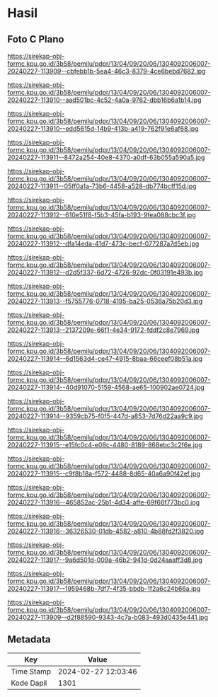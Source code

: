 # Hasil

## Foto C Plano

https://sirekap-obj-formc.kpu.go.id/3b58/pemilu/pdpr/13/04/09/20/06/1304092006007-20240227-113909--cbfebb1b-5ea4-46c3-8379-4ce6bebd7682.jpg

https://sirekap-obj-formc.kpu.go.id/3b58/pemilu/pdpr/13/04/09/20/06/1304092006007-20240227-113910--aad501bc-4c52-4a0a-9762-dbb16b6a1b14.jpg

https://sirekap-obj-formc.kpu.go.id/3b58/pemilu/pdpr/13/04/09/20/06/1304092006007-20240227-113910--edd5615d-14b9-413b-a419-762f91e6af68.jpg

https://sirekap-obj-formc.kpu.go.id/3b58/pemilu/pdpr/13/04/09/20/06/1304092006007-20240227-113911--8472a254-40e8-4370-a0df-63b055a590a5.jpg

https://sirekap-obj-formc.kpu.go.id/3b58/pemilu/pdpr/13/04/09/20/06/1304092006007-20240227-113911--05ff0a1a-73b6-4458-a528-db774bcff15d.jpg

https://sirekap-obj-formc.kpu.go.id/3b58/pemilu/pdpr/13/04/09/20/06/1304092006007-20240227-113912--610e51f8-f5b3-45fa-b193-9fea088cbc3f.jpg

https://sirekap-obj-formc.kpu.go.id/3b58/pemilu/pdpr/13/04/09/20/06/1304092006007-20240227-113912--dfa14eda-41d7-473c-becf-077287a7d5eb.jpg

https://sirekap-obj-formc.kpu.go.id/3b58/pemilu/pdpr/13/04/09/20/06/1304092006007-20240227-113912--d2d5f337-6d72-4726-92dc-0f03191e493b.jpg

https://sirekap-obj-formc.kpu.go.id/3b58/pemilu/pdpr/13/04/09/20/06/1304092006007-20240227-113913--f5755776-0718-4195-ba25-0536a75b20d3.jpg

https://sirekap-obj-formc.kpu.go.id/3b58/pemilu/pdpr/13/04/09/20/06/1304092006007-20240227-113913--2137209e-66f1-4e34-9172-fddf2c8e7969.jpg

https://sirekap-obj-formc.kpu.go.id/3b58/pemilu/pdpr/13/04/09/20/06/1304092006007-20240227-113914--6d1563d4-ce47-4915-8baa-66ceef08b51a.jpg

https://sirekap-obj-formc.kpu.go.id/3b58/pemilu/pdpr/13/04/09/20/06/1304092006007-20240227-113914--40d91070-5159-4568-ae65-100902ae0724.jpg

https://sirekap-obj-formc.kpu.go.id/3b58/pemilu/pdpr/13/04/09/20/06/1304092006007-20240227-113914--9359cb75-f0f5-447d-a853-7d76d22aa9c9.jpg

https://sirekap-obj-formc.kpu.go.id/3b58/pemilu/pdpr/13/04/09/20/06/1304092006007-20240227-113915--e15fc0c4-e08c-4480-8189-868ebc3c2f6e.jpg

https://sirekap-obj-formc.kpu.go.id/3b58/pemilu/pdpr/13/04/09/20/06/1304092006007-20240227-113915--c9f8b18a-f572-4488-8d65-40a6a90f42ef.jpg

https://sirekap-obj-formc.kpu.go.id/3b58/pemilu/pdpr/13/04/09/20/06/1304092006007-20240227-113916--465852ac-25b1-4d34-affe-69f66f773bc0.jpg

https://sirekap-obj-formc.kpu.go.id/3b58/pemilu/pdpr/13/04/09/20/06/1304092006007-20240227-113916--36326530-01db-4582-a810-4b88fd2f3820.jpg

https://sirekap-obj-formc.kpu.go.id/3b58/pemilu/pdpr/13/04/09/20/06/1304092006007-20240227-113917--9a6d501d-009a-46b2-941d-0d24aaaff3d8.jpg

https://sirekap-obj-formc.kpu.go.id/3b58/pemilu/pdpr/13/04/09/20/06/1304092006007-20240227-113917--1959468b-7df7-4f35-bbdb-1f2a6c24b66a.jpg

https://sirekap-obj-formc.kpu.go.id/3b58/pemilu/pdpr/13/04/09/20/06/1304092006007-20240227-113909--d2f88590-9343-4c7a-b083-493d0435e441.jpg


## Metadata

| Key        | Value               |
| ---------- | ------------------- |
| Time Stamp | 2024-02-27 12:03:46 |
| Kode Dapil | 1301                |



